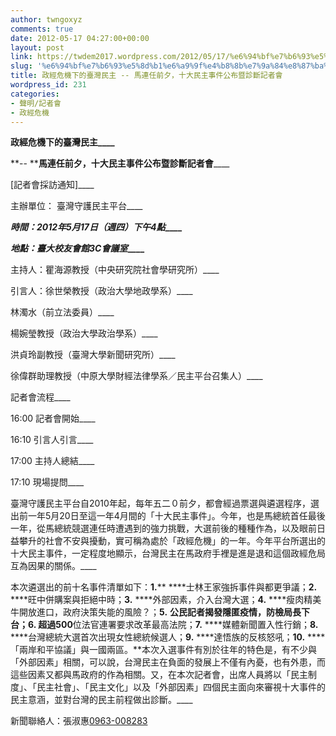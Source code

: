 ```yaml
---
author: twngoxyz
comments: true
date: 2012-05-17 04:27:00+00:00
layout: post
link: https://twdem2017.wordpress.com/2012/05/17/%e6%94%bf%e7%b6%93%e5%8d%b1%e6%a9%9f%e4%b8%8b%e7%9a%84%e8%87%ba%e7%81%a3%e6%b0%91%e4%b8%bb-%e9%a6%ac%e9%80%a3%e4%bb%bb%e5%89%8d%e5%a4%95%ef%bc%8c%e5%8d%81%e5%a4%a7%e6%b0%91%e4%b8%bb%e4%ba%8b/
slug: '%e6%94%bf%e7%b6%93%e5%8d%b1%e6%a9%9f%e4%b8%8b%e7%9a%84%e8%87%ba%e7%81%a3%e6%b0%91%e4%b8%bb-%e9%a6%ac%e9%80%a3%e4%bb%bb%e5%89%8d%e5%a4%95%ef%bc%8c%e5%8d%81%e5%a4%a7%e6%b0%91%e4%b8%bb%e4%ba%8b'
title: 政經危機下的臺灣民主 -- 馬連任前夕，十大民主事件公布暨診斷記者會
wordpress_id: 231
categories:
- 聲明/記者會
- 政經危機
---
```


**政經危機下的臺灣民主____**

**-- ****馬連任前夕，十大民主事件公布暨診斷記者會**____

  
[記者會採訪通知]____

  


主辦單位： 臺灣守護民主平台____

**_時間：2012年5月17日（週四）下午4點_____**

**_地點：臺大校友會館3C會議室_____**

  


主持人：瞿海源教授（中央研究院社會學研究所）____

引言人：徐世榮教授（政治大學地政學系）____

林濁水（前立法委員）____

楊婉瑩教授（政治大學政治學系）____

洪貞玲副教授（臺灣大學新聞研究所）____

徐偉群助理教授（中原大學財經法律學系／民主平台召集人）____

  


記者會流程____

16:00 記者會開始____

16:10 引言人引言____

17:00 主持人總結____

17:10 現場提問____

  


臺灣守護民主平台自2010年起，每年五二０前夕，都會經過票選與遴選程序，選出前一年5月20日至這一年4月間的「十大民主事件」。今年，也是馬總統首任最後一年，從馬總統競選連任時遭遇到的強力挑戰，大選前後的種種作為，以及眼前日益攀升的社會不安與擾動，實可稱為處於「政經危機」的一年。今年平台所選出的十大民主事件，一定程度地顯示，台灣民主在馬政府手裡是進是退和這個政經危局互為因果的關係。____

本次遴選出的前十名事件清單如下：**1.**** ****士林王家強拆事件與都更爭議；****2.**** ****旺中併購案與拒絕中時；****3.**** ****外部因素，介入台灣大選；****4.**** ****瘦肉精美牛開放進口，政府決策失能的風險？；****5.**** ****公民記者揭發隱匿疫情，防檢局長下台；****6.**** ****超過****500****位法官連署要求改革最高法院；****7.**** ****媒體新聞置入性行銷；****8.**** ****台灣總統大選首次出現女性總統候選人；****9.**** ****達悟族的反核怒吼；****10.**** ****「兩岸和平協議」與一國兩區。**本次入選事件有別於往年的特色是，有不少與「外部因素」相關，可以說，台灣民主在負面的發展上不僅有內憂，也有外患，而這些因素又都與馬政府的作為相關。又，在本次記者會，出席人員將以「民主制度」、「民主社會」、「民主文化」以及「外部因素」四個民主面向來審視十大事件的民主意涵，並對台灣的民主前程做出診斷。____

  
新聞聯絡人：張淑惠[0963-008283](tel:0963-008283)
